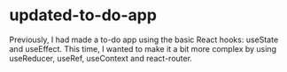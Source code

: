 # updated-to-do-app
Previously, I had made a to-do app using the basic React hooks: useState and useEffect. This time, I wanted to make it a bit more complex by using useReducer, useRef, useContext and react-router.

